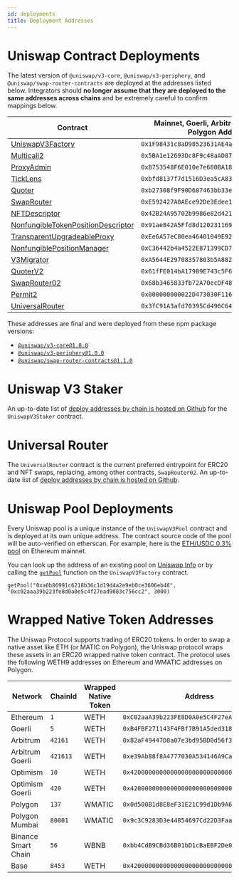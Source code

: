 ```yaml
---
id: deployments
title: Deployment Addresses
---
```


# Uniswap Contract Deployments

The latest version of `@uniswap/v3-core`, `@uniswap/v3-periphery`, and `@uniswap/swap-router-contracts` are deployed at the addresses listed below. Integrators should **no longer assume that they are deployed to the same addresses across chains** and be extremely careful to confirm mappings below.

| Contract                                                                                                                                                     | Mainnet, Goerli, Arbitrum, Optimism, Polygon Address | Celo Address                                 | BNB Address                                  | Base Address                                 |
|--------------------------------------------------------------------------------------------------------------------------------------------------------------|------------------------------------------------------|----------------------------------------------|----------------------------------------------|----------------------------------------------|
| [UniswapV3Factory](https://github.com/Uniswap/uniswap-v3-core/blob/v1.0.0/contracts/UniswapV3Factory.sol)                                                    | `0x1F98431c8aD98523631AE4a59f267346ea31F984`         | `0xAfE208a311B21f13EF87E33A90049fC17A7acDEc` | `0xdB1d10011AD0Ff90774D0C6Bb92e5C5c8b4461F7` | `0x33128a8fC17869897dcE68Ed026d694621f6FDfD` |
| [Multicall2](https://etherscan.io/address/0x5BA1e12693Dc8F9c48aAD8770482f4739bEeD696#code)                                                                   | `0x5BA1e12693Dc8F9c48aAD8770482f4739bEeD696`         | `0x633987602DE5C4F337e3DbF265303A1080324204` | `0x963Df249eD09c358A4819E39d9Cd5736c3087184` | `0x091e99cb1C49331a94dD62755D168E941AbD0693` |
| [ProxyAdmin](https://github.com/OpenZeppelin/openzeppelin-contracts/blob/v3.4.1-solc-0.7-2/contracts/proxy/ProxyAdmin.sol)                                   | `0xB753548F6E010e7e680BA186F9Ca1BdAB2E90cf2`         | `0xc1b262Dd7643D4B7cA9e51631bBd900a564BF49A` | `0xC9A7f5b73E853664044ab31936D0E6583d8b1c79` | `0x3334d83e224aF5ef9C2E7DDA7c7C98Efd9621fA9` |
| [TickLens](https://github.com/Uniswap/uniswap-v3-periphery/blob/v1.0.0/contracts/lens/TickLens.sol)                                                          | `0xbfd8137f7d1516D3ea5cA83523914859ec47F573`         | `0x5f115D9113F88e0a0Db1b5033D90D4a9690AcD3D` | `0xD9270014D396281579760619CCf4c3af0501A47C` | `0x0CdeE061c75D43c82520eD998C23ac2991c9ac6d` |
| [Quoter](https://github.com/Uniswap/uniswap-v3-periphery/blob/v1.0.0/contracts/lens/Quoter.sol)                                                              | `0xb27308f9F90D607463bb33eA1BeBb41C27CE5AB6`         | `0x82825d0554fA07f7FC52Ab63c961F330fdEFa8E8` |                                              |                                              |
| [SwapRouter](https://github.com/Uniswap/uniswap-v3-periphery/blob/v1.0.0/contracts/SwapRouter.sol)                                                           | `0xE592427A0AEce92De3Edee1F18E0157C05861564`         | `0x5615CDAb10dc425a742d643d949a7F474C01abc4` |                                              |                                              |
| [NFTDescriptor](https://github.com/Uniswap/uniswap-v3-periphery/blob/v1.0.0/contracts/libraries/NFTDescriptor.sol)                                           | `0x42B24A95702b9986e82d421cC3568932790A48Ec`         | `0xa9Fd765d85938D278cb0b108DbE4BF7186831186` | `0x831d93E55AF23A2977E4DA892d5005f4F2995071` | `0xF9d1077fd35670d4ACbD27af82652a8d84577d9F` |
| [NonfungibleTokenPositionDescriptor](https://github.com/Uniswap/uniswap-v3-periphery/blob/v1.0.0/contracts/NonfungibleTokenPositionDescriptor.sol)           | `0x91ae842A5Ffd8d12023116943e72A606179294f3`         | `0x644023b316bB65175C347DE903B60a756F6dd554` | `0x0281E98322e4e8E53491D576Ee6A2BFCE644C55C` | `0x4f225937EDc33EFD6109c4ceF7b560B2D6401009` |
| [TransparentUpgradeableProxy](https://github.com/OpenZeppelin/openzeppelin-contracts/blob/v3.4.1-solc-0.7-2/contracts/proxy/TransparentUpgradeableProxy.sol) | `0xEe6A57eC80ea46401049E92587E52f5Ec1c24785`         | `0x505B43c452AA4443e0a6B84bb37771494633Fde9` | `0xAec98e489AE35F243eB63452f6ad233A6c97eE97` | `0x4615C383F85D0a2BbED973d83ccecf5CB7121463` |
| [NonfungiblePositionManager](https://github.com/Uniswap/uniswap-v3-periphery/blob/v1.0.0/contracts/NonfungiblePositionManager.sol)                           | `0xC36442b4a4522E871399CD717aBDD847Ab11FE88`         | `0x3d79EdAaBC0EaB6F08ED885C05Fc0B014290D95A` | `0x7b8A01B39D58278b5DE7e48c8449c9f4F5170613` | `0x03a520b32C04BF3bEEf7BEb72E919cf822Ed34f1` |
| [V3Migrator](https://github.com/Uniswap/uniswap-v3-periphery/blob/v1.0.0/contracts/V3Migrator.sol)                                                           | `0xA5644E29708357803b5A882D272c41cC0dF92B34`         | `0x3cFd4d48EDfDCC53D3f173F596f621064614C582` | `0x32681814957e0C13117ddc0c2aba232b5c9e760f` | `0x23cF10b1ee3AdfCA73B0eF17C07F7577e7ACd2d7` |
| [QuoterV2](https://github.com/Uniswap/v3-periphery/blob/main/contracts/lens/QuoterV2.sol)                                                                    | `0x61fFE014bA17989E743c5F6cB21bF9697530B21e`         | `0x82825d0554fA07f7FC52Ab63c961F330fdEFa8E8` | `0x78D78E420Da98ad378D7799bE8f4AF69033EB077` | `0x3d4e44Eb1374240CE5F1B871ab261CD16335B76a` |
| [SwapRouter02](https://github.com/Uniswap/swap-router-contracts/blob/main/contracts/SwapRouter02.sol)                                                        | `0x68b3465833fb72A70ecDF485E0e4C7bD8665Fc45`         | `0x5615CDAb10dc425a742d643d949a7F474C01abc4` | `0xB971eF87ede563556b2ED4b1C0b0019111Dd85d2` | `0x2626664c2603336E57B271c5C0b26F421741e481` |
| [Permit2](https://github.com/Uniswap/permit2)                                                                                                                | `0x000000000022D473030F116dDEE9F6B43aC78BA3`         | `0x000000000022D473030F116dDEE9F6B43aC78BA3` | `0x000000000022D473030F116dDEE9F6B43aC78BA3` | `0x000000000022D473030F116dDEE9F6B43aC78BA3` |
| [UniversalRouter](https://github.com/Uniswap/universal-router)                                                                                               | `0x3fC91A3afd70395Cd496C647d5a6CC9D4B2b7FAD`         | `0x5Dc88340E1c5c6366864Ee415d6034cadd1A9897` | `0x5302086A3a25d473aAbBd0356eFf8Dd811a4d89B` | `0x198EF79F1F515F02dFE9e3115eD9fC07183f02fC` |

These addresses are final and were deployed from these npm package versions:

- [`@uniswap/v3-core@1.0.0`](https://github.com/Uniswap/uniswap-v3-core/tree/v1.0.0)
- [`@uniswap/v3-periphery@1.0.0`](https://github.com/Uniswap/uniswap-v3-periphery/tree/v1.0.0)
- [`@uniswap/swap-router-contracts@1.1.0`](https://github.com/Uniswap/swap-router-contracts/tree/v1.1.0)

# Uniswap V3 Staker

An up-to-date list of [deploy addresses by chain is hosted on Github](https://github.com/Uniswap/v3-staker/releases/tag/v1.0.2) for the `UniswapV3Staker` contract.

# Universal Router

The `UniversalRouter` contract is the current preferred entrypoint for ERC20 and NFT swaps, replacing, among other contracts, `SwapRouter02`. An up-to-date list of [deploy addresses by chain is hosted on Github](https://github.com/Uniswap/universal-router/tree/main/deploy-addresses).

# Uniswap Pool Deployments

Every Uniswap pool is a unique instance of the `UniswapV3Pool` contract and is deployed at its own unique address. The contract source code of the pool will be auto-verified on etherscan. For example, here is the [ETH/USDC 0.3% pool](https://etherscan.io/address/0x8ad599c3a0ff1de082011efddc58f1908eb6e6d8) on Ethereum mainnet.

You can look up the address of an existing pool on [Uniswap Info](https://info.uniswap.org/#/) or by calling the [`getPool`](../reference/core/interfaces/IUniswapV3Factory.md#getpool) function on the `UniswapV3Factory` contract.

```solidity
getPool("0xa0b86991c6218b36c1d19d4a2e9eb0ce3606eb48", "0xc02aaa39b223fe8d0a0e5c4f27ead9083c756cc2", 3000)
```

# Wrapped Native Token Addresses

The Uniswap Protocol supports trading of ERC20 tokens. In order to swap a native asset like ETH (or MATIC on Polygon), the Uniswap protocol wraps these assets in an ERC20 wrapped native token contract. The protocol uses the following WETH9 addresses on Ethereum and WMATIC addresses on Polygon.

| Network             | ChainId  | Wrapped Native Token | Address                                      |
|---------------------|----------|----------------------|----------------------------------------------|
| Ethereum            | `1`      | WETH                 | `0xC02aaA39b223FE8D0A0e5C4F27eAD9083C756Cc2` |
| Goerli              | `5`      | WETH                 | `0xB4FBF271143F4FBf7B91A5ded31805e42b2208d6` |
| Arbitrum            | `42161`  | WETH                 | `0x82aF49447D8a07e3bd95BD0d56f35241523fBab1` |
| Arbitrum Goerli     | `421613` | WETH                 | `0xe39Ab88f8A4777030A534146A9Ca3B52bd5D43A3` |
| Optimism            | `10`     | WETH                 | `0x4200000000000000000000000000000000000006` |
| Optimism Goerli     | `420`    | WETH                 | `0x4200000000000000000000000000000000000006` |
| Polygon             | `137`    | WMATIC               | `0x0d500B1d8E8eF31E21C99d1Db9A6444d3ADf1270` |
| Polygon Mumbai      | `80001`  | WMATIC               | `0x9c3C9283D3e44854697Cd22D3Faa240Cfb032889` |
| Binance Smart Chain | `56`     | WBNB                 | `0xbb4CdB9CBd36B01bD1cBaEBF2De08d9173bc095c` |
| Base                | `8453`   | WETH                 | `0x4200000000000000000000000000000000000006` |

